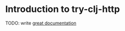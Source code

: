 # Introduction to try-clj-http

TODO: write [great documentation](http://jacobian.org/writing/great-documentation/what-to-write/)
